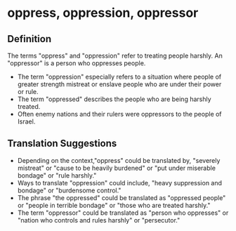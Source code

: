 # oppress, oppression, oppressor

## Definition

The terms "oppress" and "oppression" refer to treating people harshly. An "oppressor" is a person who oppresses people.

* The term "oppression" especially refers to a situation where people of greater strength mistreat or enslave people who are under their power or rule.
* The term "oppressed" describes the people who are being harshly treated.
* Often enemy nations and their rulers were oppressors to the people of Israel.


## Translation Suggestions



* Depending on the context,"oppress" could be translated by, "severely mistreat" or "cause to be heavily burdened" or "put under miserable bondage" or "rule harshly."
* Ways to translate "oppression" could include, "heavy suppression and bondage" or "burdensome control."
* The phrase "the oppressed" could be translated as "oppressed people" or "people in terrible bondage" or "those who are treated harshly."
* The term "oppressor" could be translated as "person who oppresses" or "nation who controls and rules harshly" or "persecutor."